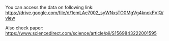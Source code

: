 You can access the data on following link:
https://drive.google.com/file/d/1emLAe7002_syWNxsTO0MgVg4knokFVlQ/view

Also check paper:
https://www.sciencedirect.com/science/article/pii/S1569843222001595
